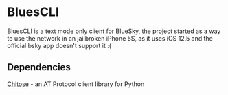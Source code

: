 # BluesCLI
BluesCLI is a text mode only client for BlueSky, the project started as a way to use the network in an jailbroken iPhone 5S, as it uses iOS 12.5 and the official bsky app doesn't support it :(

## Dependencies
[Chitose](https://github.com/mnogu/chitose) - an AT Protocol client library for Python